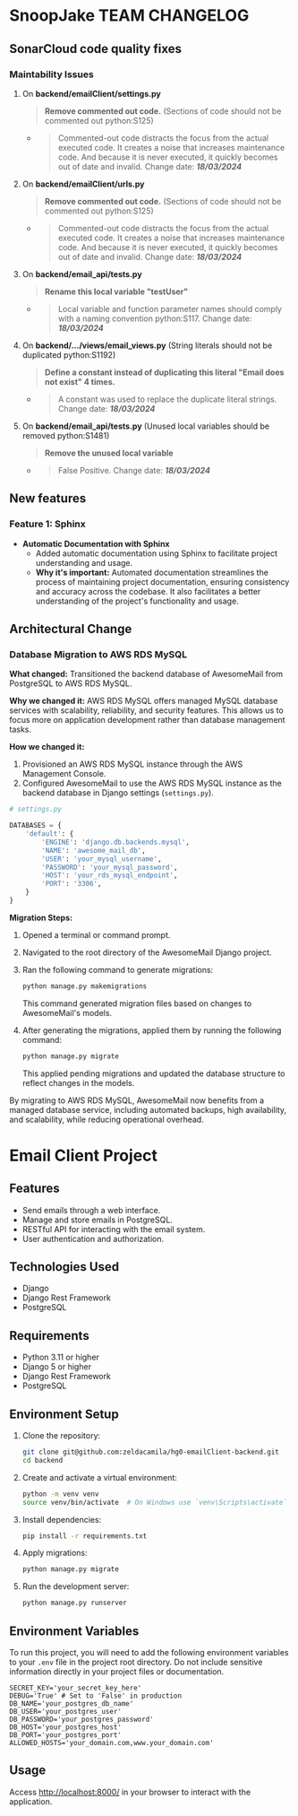 # SnoopJake TEAM CHANGELOG

## SonarCloud code quality fixes

### Maintability Issues

1. On **backend/emailClient/settings.py**
    > **Remove commented out code.** (Sections of code should not be commented out python:S125)
    -    >Commented-out code distracts the focus from the actual executed code. It creates a noise that increases maintenance code. And because it is never executed, it quickly becomes out of date and invalid. Change date: ***18/03/2024***
2. On **backend/emailClient/urls.py**
    > **Remove commented out code.** (Sections of code should not be commented out python:S125)
    -    >Commented-out code distracts the focus from the actual executed code. It creates a noise that increases maintenance code. And because it is never executed, it quickly becomes out of date and invalid. Change date: ***18/03/2024***
3. On **backend/email_api/tests.py**
    > **Rename this local variable "testUser"**
    -    >Local variable and function parameter names should comply with a naming convention python:S117. Change date: ***18/03/2024***
4. On **backend/.../views/email_views.py** (String literals should not be duplicated python:S1192)
    > **Define a constant instead of duplicating this literal "Email does not exist" 4 times.**
    -    >A constant was used to replace the duplicate literal strings. Change date: ***18/03/2024***
5. On **backend/email_api/tests.py** (Unused local variables should be removed python:S1481)
    > **Remove the unused local variable**
    -    >False Positive. Change date: ***18/03/2024***

## New features

### Feature 1: Sphinx
- **Automatic Documentation with Sphinx**
  - Added automatic documentation using Sphinx to facilitate project understanding and usage.
  - **Why it's important:** Automated documentation streamlines the process of maintaining project documentation, ensuring consistency and accuracy across the codebase. It also facilitates a better understanding of the project's functionality and usage.

## Architectural Change

### Database Migration to AWS RDS MySQL

**What changed:** 
Transitioned the backend database of AwesomeMail from PostgreSQL to AWS RDS MySQL.

**Why we changed it:** 
AWS RDS MySQL offers managed MySQL database services with scalability, reliability, and security features. This allows us to focus more on application development rather than database management tasks.

**How we changed it:** 
1. Provisioned an AWS RDS MySQL instance through the AWS Management Console.
2. Configured AwesomeMail to use the AWS RDS MySQL instance as the backend database in Django settings (`settings.py`).

```python
# settings.py

DATABASES = {
    'default': {
        'ENGINE': 'django.db.backends.mysql',  
        'NAME': 'awesome_mail_db',          
        'USER': 'your_mysql_username',         
        'PASSWORD': 'your_mysql_password',     
        'HOST': 'your_rds_mysql_endpoint',                   
        'PORT': '3306',                        
    }
}
```

**Migration Steps:**

1. Opened a terminal or command prompt.
2. Navigated to the root directory of the AwesomeMail Django project.
3. Ran the following command to generate migrations:

    ```bash
    python manage.py makemigrations
    ```

    This command generated migration files based on changes to AwesomeMail's models.

4. After generating the migrations, applied them by running the following command:

    ```bash
    python manage.py migrate
    ```

    This applied pending migrations and updated the database structure to reflect changes in the models.

By migrating to AWS RDS MySQL, AwesomeMail now benefits from a managed database service, including automated backups, high availability, and scalability, while reducing operational overhead.


# Email Client Project

## Features
- Send emails through a web interface.
- Manage and store emails in PostgreSQL.
- RESTful API for interacting with the email system.
- User authentication and authorization.

## Technologies Used
- Django
- Django Rest Framework
- PostgreSQL

## Requirements
- Python 3.11 or higher
- Django 5 or higher
- Django Rest Framework
- PostgreSQL

## Environment Setup
1. Clone the repository:
    ```bash
    git clone git@github.com:zeldacamila/hg0-emailClient-backend.git
    cd backend
    ```

2. Create and activate a virtual environment:
    ```bash
    python -m venv venv
    source venv/bin/activate  # On Windows use `venv\Scripts\activate`
    ```

3. Install dependencies:
    ```bash
    pip install -r requirements.txt
    ```

4. Apply migrations:
    ```bash
    python manage.py migrate
    ```

5. Run the development server:
    ```bash
    python manage.py runserver
    ```

## Environment Variables
To run this project, you will need to add the following environment variables to your `.env` file in the project root directory. Do not include sensitive information directly in your project files or documentation.
```
SECRET_KEY='your_secret_key_here'
DEBUG='True' # Set to 'False' in production
DB_NAME='your_postgres_db_name'
DB_USER='your_postgres_user'
DB_PASSWORD='your_postgres_password'
DB_HOST='your_postgres_host'
DB_PORT='your_postgres_port'
ALLOWED_HOSTS='your_domain.com,www.your_domain.com'
```

## Usage
Access [http://localhost:8000/](http://localhost:8000/) in your browser to interact with the application.


